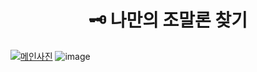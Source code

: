 <div align="center">
  <h1>🗝 나만의 조말론 찾기</h1>
</div>

[![메인사진](https://user-images.githubusercontent.com/102042383/218418082-f776b6d9-6536-4682-b185-dca431b72cb8.png)](https://jomalone-kr.netlify.app/)
![image](https://user-images.githubusercontent.com/102042383/218952767-d753837f-a3c5-4180-8ad9-303093acc1ac.png)
